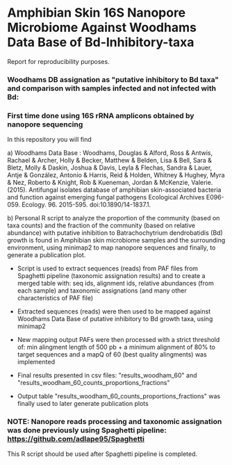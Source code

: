# Amphibian Skin 16S Nanopore Microbiome Against Woodhams Data Base of Bd-Inhibitory-taxa

Report for reproducibility purposes.

### Woodhams DB assignation as "putative inhibitory to Bd taxa" and comparison with samples infected and not infected with Bd: 
### First time done using 16S rRNA amplicons obtained by nanopore sequencing
In this repository you will find

a) Woodhams Data Base : Woodhams, Douglas & Alford, Ross & Antwis, Rachael & Archer, Holly & Becker, Matthew & Belden, Lisa & Bell, Sara & Bletz, Molly & Daskin, Joshua & Davis, Leyla & Flechas, Sandra & Lauer, Antje & González, Antonio & Harris, Reid & Holden, Whitney & Hughey, Myra & Nez, Roberto & Knight, Rob & Kueneman, Jordan & McKenzie, Valerie. (2015). Antifungal isolates database of amphibian skin-associated bacteria and function against emerging fungal pathogens Ecological Archives E096-059. Ecology. 96. 2015-595. doi:10.1890/14-1837.1.

b) Personal R script to analyze the proportion of the community (based on taxa counts) and the fraction of the community (based on relative abundance) with putative inhibition to Batrachochytrium dendrobatidis (Bd) growth is found in Amphibian skin microbiome samples and the surrounding environment, using minimap2 to map nanopore sequences and finally, to generate a publication plot.

   - Script is used to extract sequences (reads) from PAF files from Spaghetti pipeline (taxonomic assignation results) and to create a merged table with: seq ids, alignment ids, relative abundances (from each sample) and taxonomic assignations (and many other characteristics of PAF file)
   - Extracted sequences (reads) were then used to be mapped against Woodhams Data Base of putative inhibitory to Bd growth taxa, using minimap2

   - New mapping output PAFs were then processed with a strict threshold of:  min alingment length of 500 pb + a minimum alignment of 80% to target sequences and a mapQ of 60 (best quality alingments) was implemented 
   - Final results presented in csv files: "results_woodham_60" and "results_woodham_60_counts_proportions_fractions"
   - Output table "results_woodham_60_counts_proportions_fractions" was finally used to later generate publication plots


### NOTE: Nanopore reads processing and taxonomic assignation was done previously using Spaghetti pipeline: https://github.com/adlape95/Spaghetti 
This R script should be used after Spaghetti pipeline is completed.
